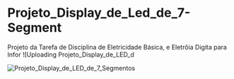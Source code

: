 # Projeto_Display_de_Led_de_7-Segment
Projeto da Tarefa de Disciplina de Eletricidade Básica, e Eletrôia Digita para Infor
![Uploading Projeto_Display_de_LED_d

![Projeto_Display_de_LED_de_7_Segmentos](https://github.com/user-attachments/assets/9eec8055-4d3a-4ee0-8d12-18627fa1eed5)
